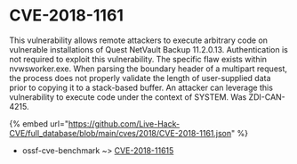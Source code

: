 # CVE-2018-1161

This vulnerability allows remote attackers to execute arbitrary code on vulnerable installations of Quest NetVault Backup 11.2.0.13. Authentication is not required to exploit this vulnerability. The specific flaw exists within nvwsworker.exe. When parsing the boundary header of a multipart request, the process does not properly validate the length of user-supplied data prior to copying it to a stack-based buffer. An attacker can leverage this vulnerability to execute code under the context of SYSTEM. Was ZDI-CAN-4215.

{% embed url="https://github.com/Live-Hack-CVE/full_database/blob/main/cves/2018/CVE-2018-1161.json" %}


* ossf-cve-benchmark ~> [CVE-2018-11615](https://zeste.alice-snow.ru/2018/database/cve-2018-1161/cve-2018-11615-ossf-cve-benchmark)